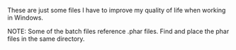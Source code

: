 These are just some files I have to improve my quality of life when working in Windows.

NOTE: Some of the batch files reference .phar files. Find and place the phar files in the same directory.